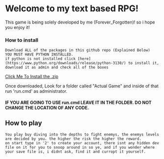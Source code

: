 # Welcome to my text based RPG!
This game is being solely developed by me (Forever_Forgotten)! so i hope you enjoy it!

### How to install

	Download ALL of the packages in this github repo (Explained Below)
 	YOU MUST HAVE PYTHON INSTALLED. 
  	if python is not installed click [here](https://www.python.org/downloads/release/python-3130/) to install it, download it as admin and check all of the boxes 
 

[Click Me To Install the .zip](https://drive.google.com/uc?export=download&id=1-VMtUkUYwtlfb30uCv60zQiI6b9BYkZY)

Once downloaded, Look for a folder called "Actual Game" and inside of that run 'run.cmd' as administrator.
#### IF YOU ARE GOING TO USE run.cmd LEAVE IT IN THE FOLDER. DO NOT CHANGE THE LOCATION OF ANY CODE.


## How to play
	You play buy diving into the depths to fight enemys, the enemys levels are decided by you. the higher the risk the higher the reward.
 	on start type in '2' to create your account, there isnt any hidden dev file on it for you to snoop around in so ye, and if you wonder where your save file is, i didnt ask, find it and curropt it yourself.
